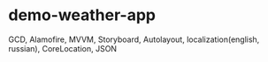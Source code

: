 # demo-weather-app

GCD, Alamofire, MVVM, Storyboard, Autolayout, localization(english, russian), CoreLocation, JSON
